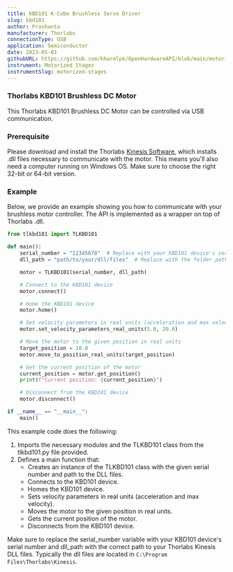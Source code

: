 ```yaml
---
title: KBD101 K-Cube Brushless Servo Driver
slug: kbd101
author: Prashanta
manufacturer: Thorlabs
connectionType: USB
application: Semiconductor
date: 2023-05-01
githubURL: https://github.com/kharelpk/OpenHardwareAPI/blob/main/motorized_stages/tlkbd101.py
instrument: Motorized Stages
instrumentSlug: motorized-stages
---
```


### **Thorlabs KBD101 Brushless DC Motor**
This Thorlabs KBD101 Brushless DC Motor can be controlled via USB communication.

### **Prerequisite**
Please download and install the Thorlabs [Kinesis Software](https://www.thorlabs.com/software_pages/viewsoftwarepage.cfm?code=Motion_Control), which installs .dll files necessary to communicate with the motor. This means you'll also need a computer running on Windows OS. Make sure to choose the right 32-bit or 64-bit version. 

### **Example**
Below, we provide an example showing you how to communicate with your brushless motor controller. The API is implemented as a wrapper on top of Thorlabs .dll.

```python
from tlkbd101 import TLKBD101

def main():
    serial_number = "12345678"  # Replace with your KBD101 device's serial number
    dll_path = "path/to/your/dll/files"  # Replace with the folder path name where the Thorlabs Kinesis DLL files are located

    motor = TLKBD101(serial_number, dll_path)

    # Connect to the KBD101 device
    motor.connect()

    # Home the KBD101 device
    motor.home()

    # Set velocity parameters in real units (acceleration and max velocity)
    motor.set_velocity_parameters_real_units(5.0, 20.0)

    # Move the motor to the given position in real units
    target_position = 10.0
    motor.move_to_position_real_units(target_position)

    # Get the current position of the motor
    current_position = motor.get_position()
    print(f"Current position: {current_position}")

    # Disconnect from the KBD101 device
    motor.disconnect()

if __name__ == "__main__":
    main()
```

This example code does the following:

1. Imports the necessary modules and the TLKBD101 class from the tlkbd101.py file provided.
2. Defines a main function that:
    - Creates an instance of the TLKBD101 class with the given serial number and path to the DLL files.
    - Connects to the KBD101 device.
    - Homes the KBD101 device.
    - Sets velocity parameters in real units (acceleration and max velocity).
    - Moves the motor to the given position in real units.
    - Gets the current position of the motor.
    - Disconnects from the KBD101 device.

Make sure to replace the serial_number variable with your KBD101 device's serial number and dll_path with the correct path to your Thorlabs Kinesis DLL files. Typically the dll files are located in `C:\Program Files\Thorlabs\Kinesis`.
